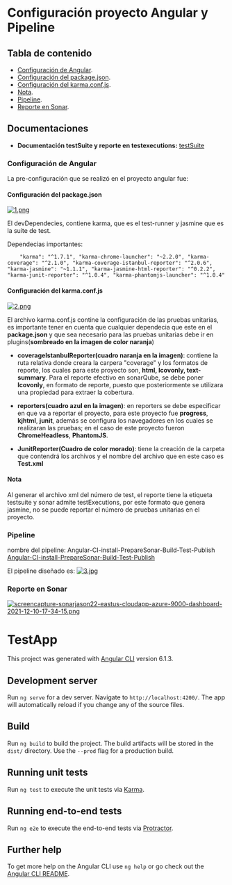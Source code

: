 # Configuración proyecto Angular y Pipeline

## Tabla de contenido
- [Configuración de Angular](#Configuracion-de-Angular).
- [Configuración del package.json](#Configuración-del-package.json).
- [Configuración del karma.conf.js](#Configuración-del-karma.conf.js).
- [Nota](#Nota).
- [Pipeline](#Pipeline).
- [Reporte en Sonar](#Reporte-en-Sonar).

## Documentaciones

- **Documentación testSuite y reporte en testexecutions:** [testSuite](https://community.sonarsource.com/t/need-help-on-error-expected-testexecutions-but-got-testsuite-at-line-2-i-am-trying-to-show-unit-test-count-on-sonar-dashboard-for-scala-and-angular-node-mocha-and-jasmine-framework-used-istambul-reporter-is-used/45150/3)

### Configuración de Angular

La pre-configuración que se realizó en el proyecto angular fue:

#### Configuración del package.json

[![1.png](https://i.postimg.cc/Rh5VRJSF/1.png)](https://postimg.cc/tZkjRTVQ)

El devDependecies, contiene karma, que es el test-runner y jasmine que es la suite de test.

Dependecias importantes:

`    "karma": "^1.7.1",
    "karma-chrome-launcher": "~2.2.0",
    "karma-coverage": "^2.1.0",
    "karma-coverage-istanbul-reporter": "^2.0.6",
    "karma-jasmine": "~1.1.1",
    "karma-jasmine-html-reporter": "^0.2.2",
    "karma-junit-reporter": "^1.0.4",
    "karma-phantomjs-launcher": "^1.0.4"`

#### Configuración del karma.conf.js

[![2.png](https://i.postimg.cc/kMsNXLCB/2.png)](https://postimg.cc/rzdRfnKk)

El archivo karma.conf.js contine la configuración de las pruebas unitarias, es importante  tener en cuenta que cualquier dependecia que este en el **package.json** y que sea necesario para las pruebas unitarias debe ir en plugins(**sombreado en la imagen de color naranja**)


- **coverageIstanbulReporter(cuadro naranja en la imagen)**: contiene la ruta relativa donde creara la carpera "coverage" y los formatos de reporte, los cuales para este proyecto son, **html, lcovonly, text-summary**. Para el reporte efectivo en sonarQube, se debe poner **lcovonly**, en formato de reporte, puesto que posteriormente se utilizara una propiedad para extraer la cobertura.
 
- **reporters(cuadro azul en la imagen)**: en reporters se debe especificar en que va a reportar el proyecto, para este proyecto fue **progress**, **kjhtml**, **junit**, además se configura los navegadores en los cuales se realizaran las pruebas; en el caso de este proyecto fueron **ChromeHeadless**, **PhantomJS**.

- **JunitReporter(Cuadro de color morado)**: tiene la creación de la carpeta que contendrá los archivos y el nombre del archivo que en este caso es  **Test.xml**

#### Nota
Al generar el archivo xml del número de test, el reporte tiene la etiqueta testsuite y sonar admite testExecutions, por este formato que genera jasmine, no se puede reportar el número de pruebas unitarias en el proyecto.

### Pipeline

nombre del pipeline: Angular-CI-install-PrepareSonar-Build-Test-Publish [Angular-CI-install-PrepareSonar-Build-Test-Publish](https://dev.azure.com/celuladevops/Celula/_build?definitionId=54)

El pipeline diseñado es:
[![3.jpg](https://i.postimg.cc/L84c5QCN/3.jpg)](https://postimg.cc/9rS8Nbj7)

### Reporte en Sonar

[![screencapture-sonarjason22-eastus-cloudapp-azure-9000-dashboard-2021-12-10-17-34-15.png](https://i.postimg.cc/Vv7rXVwm/screencapture-sonarjason22-eastus-cloudapp-azure-9000-dashboard-2021-12-10-17-34-15.png)](https://postimg.cc/wRmjpF3G)


# TestApp

This project was generated with [Angular CLI](https://github.com/angular/angular-cli) version 6.1.3.

## Development server

Run `ng serve` for a dev server. Navigate to `http://localhost:4200/`. The app will automatically reload if you change any of the source files.


## Build

Run `ng build` to build the project. The build artifacts will be stored in the `dist/` directory. Use the `--prod` flag for a production build.

## Running unit tests

Run `ng test` to execute the unit tests via [Karma](https://karma-runner.github.io).

## Running end-to-end tests

Run `ng e2e` to execute the end-to-end tests via [Protractor](http://www.protractortest.org/).

## Further help

To get more help on the Angular CLI use `ng help` or go check out the [Angular CLI README](https://github.com/angular/angular-cli/blob/master/README.md).
